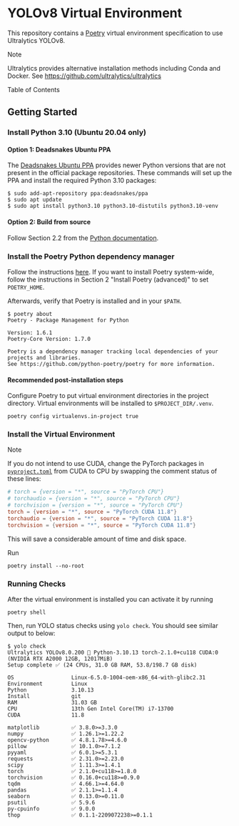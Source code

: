 # YOLOv8 Virtual Environment

This repository contains a [Poetry][poetry-home] virtual environment
specification to use Ultralytics YOLOv8.

> [!Note]
> Ultralytics provides alternative installation methods including Conda and
> Docker. See <https://github.com/ultralytics/ultralytics>

Table of Contents

[poetry-home]: https://python-poetry.org/

## Getting Started

### Install Python 3.10 (Ubuntu 20.04 only)

#### Option 1: Deadsnakes Ubuntu PPA

The [Deadsnakes Ubuntu PPA][deadsnakes] provides newer Python versions that are
not present in the official package repositories. These commands will set up the
PPA and install the required Python 3.10 packages:

```shell
$ sudo add-apt-repository ppa:deadsnakes/ppa
$ sudo apt update
$ sudo apt install python3.10 python3.10-distutils python3.10-venv
```

[deadsnakes]: <https://launchpad.net/~deadsnakes/+archive/ubuntu/ppa>

#### Option 2: Build from source

Follow Section 2.2 from the [Python documentation][python-build].

[python-build]: <https://docs.python.org/3.10/using/unix.html>

### Install the Poetry Python dependency manager

Follow the instructions [here][poetry-install]. If you want to install Poetry
system-wide, follow the instructions in Section 2 "Install Poetry (advanced)"
to set `POETRY_HOME`.

Afterwards, verify that Poetry is installed and in your `$PATH`.

```shell
$ poetry about
Poetry - Package Management for Python

Version: 1.6.1
Poetry-Core Version: 1.7.0

Poetry is a dependency manager tracking local dependencies of your projects and libraries.
See https://github.com/python-poetry/poetry for more information.
```

[poetry-install]: <https://python-poetry.org/docs/#installation>

#### Recommended post-installation steps

Configure Poetry to put virtual environment directories in the project
directory. Virtual environments will be installed to `$PROJECT_DIR/.venv`.

```shell
poetry config virtualenvs.in-project true
```

### Install the Virtual Environment

> [!Note]
> If you do not intend to use CUDA, change the PyTorch packages in
> [`pyproject.toml`](./pyproject.toml) from CUDA to CPU by swapping the comment
> status of these lines:
>
> ```toml
> # torch = {version = "*", source = "PyTorch CPU"}
> # torchaudio = {version = "*", source = "PyTorch CPU"}
> # torchvision = {version = "*", source = "PyTorch CPU"}
> torch = {version = "*", source = "PyTorch CUDA 11.8"}
> torchaudio = {version = "*", source = "PyTorch CUDA 11.8"}
> torchvision = {version = "*", source = "PyTorch CUDA 11.8"}
> ```
>
> This will save a considerable amount of time and disk space.

Run

```shell
poetry install --no-root
```

### Running Checks

After the virtual environment is installed you can activate it by running

```shell
poetry shell
```

Then, run YOLO status checks using `yolo check`. You should see similar output
to below:

```shell
$ yolo check
Ultralytics YOLOv8.0.200 🚀 Python-3.10.13 torch-2.1.0+cu118 CUDA:0 (NVIDIA RTX A2000 12GB, 12017MiB)
Setup complete ✅ (24 CPUs, 31.0 GB RAM, 53.8/198.7 GB disk)

OS                  Linux-6.5.0-1004-oem-x86_64-with-glibc2.31
Environment         Linux
Python              3.10.13
Install             git
RAM                 31.03 GB
CPU                 13th Gen Intel Core(TM) i7-13700
CUDA                11.8

matplotlib          ✅ 3.8.0>=3.3.0
numpy               ✅ 1.26.1>=1.22.2
opencv-python       ✅ 4.8.1.78>=4.6.0
pillow              ✅ 10.1.0>=7.1.2
pyyaml              ✅ 6.0.1>=5.3.1
requests            ✅ 2.31.0>=2.23.0
scipy               ✅ 1.11.3>=1.4.1
torch               ✅ 2.1.0+cu118>=1.8.0
torchvision         ✅ 0.16.0+cu118>=0.9.0
tqdm                ✅ 4.66.1>=4.64.0
pandas              ✅ 2.1.1>=1.1.4
seaborn             ✅ 0.13.0>=0.11.0
psutil              ✅ 5.9.6
py-cpuinfo          ✅ 9.0.0
thop                ✅ 0.1.1-2209072238>=0.1.1
```
